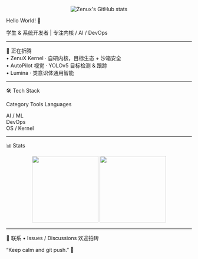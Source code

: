 <p align="center">
  <img src="https://github-readme-stats.vercel.app/api?username=zenux&show_icons=true&theme=tokyonight" alt="Zenux's GitHub stats" />
</p>


Hello World! 👋

学生 & 系统开发者 | 专注内核 / AI / DevOps 

---

🚧 正在折腾  
	•	ZenuX Kernel · 自研内核，目标生态 + 沙箱安全  
	•	AutoPilot 视觉 · YOLOv5 目标检测 & 跟踪  
	•	Lumina · 类意识体通用智能

<!-- DYNAMIC-START -->


<!-- DYNAMIC-END -->


---

🛠️ Tech Stack

Category	Tools
Languages	 

 
AI / ML	 
DevOps	 
OS / Kernel	 


---

📊 Stats

<p align="center">
  <img src="https://github-readme-stats.vercel.app/api?username=zenux&show_icons=true&theme=tokyonight&hide_border=true" height="180">
  <img src="https://github-readme-streak-stats.herokuapp.com/?user=zenux&theme=tokyonight&hide_border=true" height="180">
</p>



---

📨 联系
	•	Issues / Discussions 欢迎拍砖

“Keep calm and git push.” 🚀

